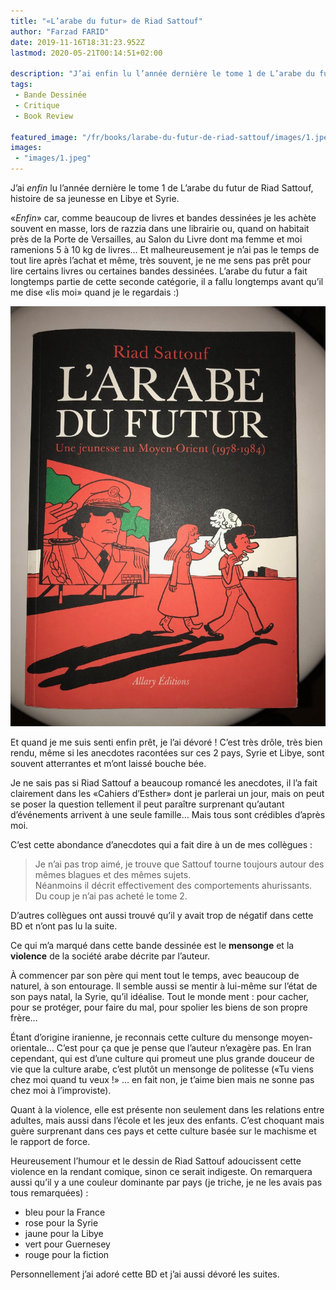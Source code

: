 ```yaml
---
title: "«L’arabe du futur» de Riad Sattouf"
author: "Farzad FARID"
date: 2019-11-16T18:31:23.952Z
lastmod: 2020-05-21T00:14:51+02:00

description: "J’ai enfin lu l’année dernière le tome 1 de L’arabe du futur de Riad Sattouf, histoire de sa jeunesse en Libye et Syrie."
tags:
 - Bande Dessinée
 - Critique
 - Book Review

featured_image: "/fr/books/larabe-du-futur-de-riad-sattouf/images/1.jpeg" 
images:
 - "images/1.jpeg"
---
```


J’ai _enfin_ lu l’année dernière le tome 1 de L’arabe du futur de Riad Sattouf, histoire de sa jeunesse en Libye et Syrie.

«_Enfin_» car, comme beaucoup de livres et bandes dessinées je les achète souvent en masse, lors de razzia dans une librairie ou, quand on habitait près de la Porte de Versailles, au Salon du Livre dont ma femme et moi ramenions 5 à 10 kg de livres… Et malheureusement je n’ai pas le temps de tout lire après l’achat et même, très souvent, je ne me sens pas prêt pour lire certains livres ou certaines bandes dessinées. L’arabe du futur a fait longtemps partie de cette seconde catégorie, il a fallu longtemps avant qu’il me dise «lis moi» quand je le regardais :)




![image](images/1.jpeg#layoutTextWidth)



Et quand je me suis senti enfin prêt, je l’ai dévoré ! C’est très drôle, très bien rendu, même si les anecdotes racontées sur ces 2 pays, Syrie et Libye, sont souvent atterrantes et m’ont laissé bouche bée.

Je ne sais pas si Riad Sattouf a beaucoup romancé les anecdotes, il l’a fait clairement dans les «Cahiers d’Esther» dont je parlerai un jour, mais on peut se poser la question tellement il peut paraître surprenant qu’autant d’événements arrivent à une seule famille… Mais tous sont crédibles d’après moi.

C’est cette abondance d’anecdotes qui a fait dire à un de mes collègues :
> Je n’ai pas trop aimé, je trouve que Sattouf tourne toujours autour des mêmes blagues et des mêmes sujets.  
> Néanmoins il décrit effectivement des comportements ahurissants.  
> Du coup je n’ai pas acheté le tome 2.

D’autres collègues ont aussi trouvé qu’il y avait trop de négatif dans cette BD et n’ont pas lu la suite.

Ce qui m’a marqué dans cette bande dessinée est le **mensonge** et la **violence** de la société arabe décrite par l’auteur.

À commencer par son père qui ment tout le temps, avec beaucoup de naturel, à son entourage. Il semble aussi se mentir à lui-même sur l’état de son pays natal, la Syrie, qu’il idéalise. Tout le monde ment : pour cacher, pour se protéger, pour faire du mal, pour spolier les biens de son propre frère…

Étant d’origine iranienne, je reconnais cette culture du mensonge moyen-orientale… C’est pour ça que je pense que l’auteur n’exagère pas. En Iran cependant, qui est d’une culture qui promeut une plus grande douceur de vie que la culture arabe, c’est plutôt un mensonge de politesse («Tu viens chez moi quand tu veux !» … en fait non, je t’aime bien mais ne sonne pas chez moi à l’improviste).

Quant à la violence, elle est présente non seulement dans les relations entre adultes, mais aussi dans l’école et les jeux des enfants. C’est choquant mais guère surprenant dans ces pays et cette culture basée sur le machisme et le rapport de force.

Heureusement l’humour et le dessin de Riad Sattouf adoucissent cette violence en la rendant comique, sinon ce serait indigeste. On remarquera aussi qu’il y a une couleur dominante par pays (je triche, je ne les avais pas tous remarquées) :

*   bleu pour la France
*   rose pour la Syrie
*   jaune pour la Libye
*   vert pour Guernesey
*   rouge pour la fiction

Personnellement j’ai adoré cette BD et j’ai aussi dévoré les suites.
